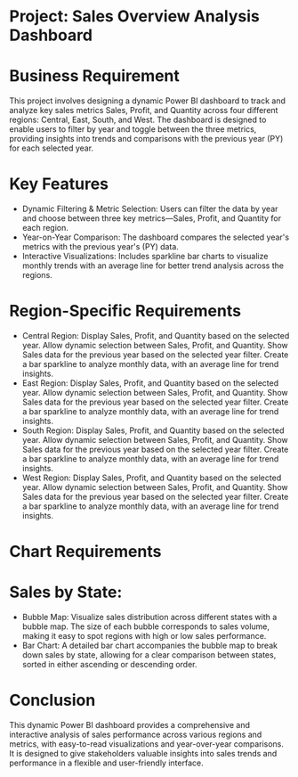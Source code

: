 # Project: Sales Overview Analysis Dashboard
# Business Requirement
This project involves designing a dynamic Power BI dashboard to track and analyze key sales metrics Sales, Profit, and Quantity across four different regions: Central, East, South, and West. The dashboard is designed to enable users to filter by year and toggle between the three metrics, providing insights into trends and comparisons with the previous year (PY) for each selected year.
# Key Features
- Dynamic Filtering & Metric Selection: Users can filter the data by year and choose between three key metrics—Sales, Profit, and Quantity for each region.
- Year-on-Year Comparison: The dashboard compares the selected year's metrics with the previous year's (PY) data.
- Interactive Visualizations: Includes sparkline bar charts to visualize monthly trends with an average line for better trend analysis across the regions.
# Region-Specific Requirements
- Central Region:
Display Sales, Profit, and Quantity based on the selected year.
Allow dynamic selection between Sales, Profit, and Quantity.
Show Sales data for the previous year based on the selected year filter.
Create a bar sparkline to analyze monthly data, with an average line for trend insights.
- East Region:
Display Sales, Profit, and Quantity based on the selected year.
Allow dynamic selection between Sales, Profit, and Quantity.
Show Sales data for the previous year based on the selected year filter.
Create a bar sparkline to analyze monthly data, with an average line for trend insights.
- South Region:
Display Sales, Profit, and Quantity based on the selected year.
Allow dynamic selection between Sales, Profit, and Quantity.
Show Sales data for the previous year based on the selected year filter.
Create a bar sparkline to analyze monthly data, with an average line for trend insights.
- West Region:
Display Sales, Profit, and Quantity based on the selected year.
Allow dynamic selection between Sales, Profit, and Quantity.
Show Sales data for the previous year based on the selected year filter.
Create a bar sparkline to analyze monthly data, with an average line for trend insights.
# Chart Requirements
# Sales by State:
- Bubble Map: Visualize sales distribution across different states with a bubble map. The size of each bubble corresponds to sales volume, making it easy to spot regions with high or low sales performance.
- Bar Chart: A detailed bar chart accompanies the bubble map to break down sales by state, allowing for a clear comparison between states, sorted in either ascending or descending order.
# Conclusion
This dynamic Power BI dashboard provides a comprehensive and interactive analysis of sales performance across various regions and metrics, with easy-to-read visualizations and year-over-year comparisons. It is designed to give stakeholders valuable insights into sales trends and performance in a flexible and user-friendly interface.
